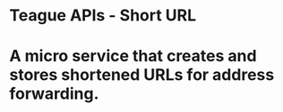 Teague APIs - Short URL
=======================

A micro service that creates and stores
shortened URLs for address forwarding.
=======